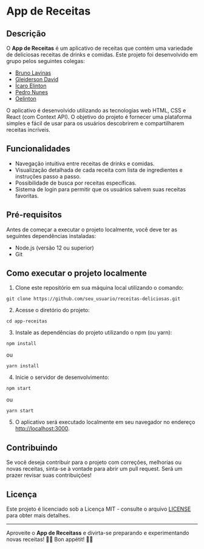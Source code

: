 # App de Receitas

## Descrição

O **App de Receitas** é um aplicativo de receitas que contém uma variedade de deliciosas receitas de drinks e comidas. Este projeto foi desenvolvido em grupo pelos seguintes colegas:

- [Bruno Lavinas](https://github.com/BLavinas)
- [Gleiderson David](https://github.com/gleidersondavid)
- [Ícaro Elinton](https://github.com/IOelinton)
- [Pedro Nunes](https://github.com/Pedroicn)
- [Oelinton](https://github.com/IOelinton)

O aplicativo é desenvolvido utilizando as tecnologias web HTML, CSS e React (com Context API). O objetivo do projeto é fornecer uma plataforma simples e fácil de usar para os usuários descobrirem e compartilharem receitas incríveis.

## Funcionalidades

- Navegação intuitiva entre receitas de drinks e comidas.
- Visualização detalhada de cada receita com lista de ingredientes e instruções passo a passo.
- Possibilidade de busca por receitas específicas.
- Sistema de login para permitir que os usuários salvem suas receitas favoritas.

## Pré-requisitos

Antes de começar a executar o projeto localmente, você deve ter as seguintes dependências instaladas:

- Node.js (versão 12 ou superior)
- Git

## Como executar o projeto localmente

1. Clone este repositório em sua máquina local utilizando o comando:

```
git clone https://github.com/seu_usuario/receitas-deliciosas.git
```

2. Acesse o diretório do projeto:

```
cd app-receitas
```

3. Instale as dependências do projeto utilizando o npm (ou yarn):

```
npm install
```

ou

```
yarn install
```

4. Inicie o servidor de desenvolvimento:

```
npm start
```

ou

```
yarn start
```

5. O aplicativo será executado localmente em seu navegador no endereço [http://localhost:3000](http://localhost:3000).

## Contribuindo

Se você deseja contribuir para o projeto com correções, melhorias ou novas receitas, sinta-se à vontade para abrir um pull request. Será um prazer revisar suas contribuições!

## Licença

Este projeto é licenciado sob a Licença MIT - consulte o arquivo [LICENSE](LICENSE) para obter mais detalhes.

---

Aproveite o **App de Receitass** e divirta-se preparando e experimentando novas receitas! 🍹🍔 Bon appétit! 🍕🍰
